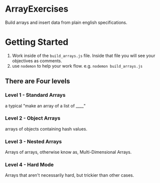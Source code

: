 # ArrayExercises
Build arrays and insert data from plain english specifications.

# Getting Started
1. Work inside of the `build_arrays.js` file. Inside that file you will see your objectives as comments.
2. use `nodemon` to help your work flow. e.g. `nodemon build_arrays.js`


## There are Four levels

### Level 1 - Standard Arrays
a typical "make an array of a list of ____"

### Level 2 - Object Arrays
arrays of objects containing hash values.

### Level 3 - Nested Arrays
Arrays of arrays, otherwise know as, Multi-Dimensional Arrays.

### Level 4 - Hard Mode
Arrays that aren't necessarily hard, but trickier than other cases.
